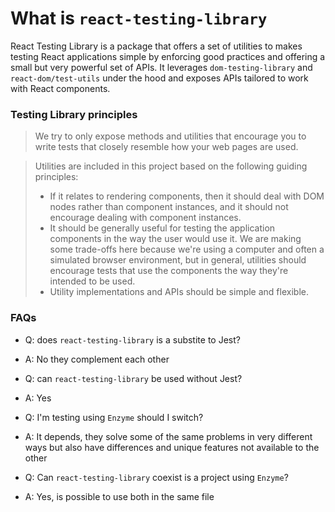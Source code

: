 # What is `react-testing-library`

React Testing Library is a package that offers a set of utilities to makes testing React applications simple by enforcing good practices and offering a small but very powerful set of APIs. It leverages `dom-testing-library` and `react-dom/test-utils` under the hood and exposes APIs tailored to work with React components.

### Testing Library principles

> We try to only expose methods and utilities that encourage you to write tests that closely resemble how your web pages are used.

> Utilities are included in this project based on the following guiding principles:
>
> - If it relates to rendering components, then it should deal with DOM nodes rather than component instances, and it should not encourage dealing with component instances.
> - It should be generally useful for testing the application components in the way the user would use it. We are making some trade-offs here because we're using a computer and often a simulated browser environment, but in general, utilities should encourage tests that use the components the way they're intended to be used.
> - Utility implementations and APIs should be simple and flexible.

### FAQs

- Q: does `react-testing-library` is a substite to Jest?
- A: No they complement each other

- Q: can `react-testing-library` be used without Jest?
- A: Yes

- Q: I'm testing using `Enzyme` should I switch?
- A: It depends, they solve some of the same problems in very different ways but also have differences and unique features not available to the other

- Q: Can `react-testing-library` coexist is a project using `Enzyme`?
- A: Yes, is possible to use both in the same file
